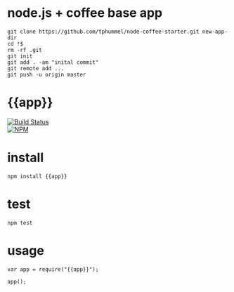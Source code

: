 # node.js + coffee base app

    git clone https://github.com/tphummel/node-coffee-starter.git new-app-dir
    cd !$
    rm -rf .git
    git init
    git add . -am "inital commit"
    git remote add ...
    git push -u origin master


# {{app}}

[![Build Status](https://travis-ci.org/{{author}}/{{app}}.png)](https://travis-ci.org/{{author}}/{{app}})  
[![NPM](https://nodei.co/npm/{{app}}.png?downloads=true)](https://nodei.co/npm/{{app}}/)

# install

    npm install {{app}}

# test

    npm test

# usage

    var app = require("{{app}}");
    
    app();

